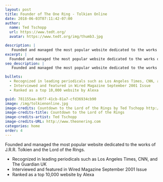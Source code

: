 ```yaml
---
layout: post
title: Founder of The One Ring - Tolkien Online
date: 2018-06-03T07:11:42-07:00
author:
  name: Ted Tschopp
  url: https://www.tedt.org/
  avatar: https://www.tedt.org/img/thumb3.jpg

description: |
   Founded and managed the most popular website dedicated to the works of J.R.R. Tolkien and the Lord of the Rings.  
excerpt: |
  Founded and managed the most popular website dedicated to the works of J.R.R. Tolkien and the Lord of the Rings.
seo_description: |
   Founded and managed the most popular website dedicated to the works of J.R.R. Tolkien and the Lord of the Rings.

bullets:
  - Recognized in leading periodicals such as Los Angeles Times, CNN, and The Guardian UK
  - Interviewed and featured in Wired Magazine September 2001 Issue
  - Ranked as a top 10,000 website by Alexa

guid: 781155aa-86f7-41cb-81a7-cfd36934cb90
image: /img/tolkienonline.jpg
image-credits: Countdown to the Lord of the Rings by Ted Tschopp http://www.theonering.com  
image-credits-title: Countdown to the Lord of the Rings
image-credits-artist: Ted Tschopp
image-credits-URL: http://www.theonering.com  
categories: home
order: 4
---
```


Founded and managed the most popular website dedicated to the works of J.R.R. Tolkien and the Lord of the Rings.
* Recognized in leading periodicals such as Los Angeles Times, CNN, and The Guardian UK
* Interviewed and featured in Wired Magazine September 2001 Issue
* Ranked as a top 10,000 website by Alexa